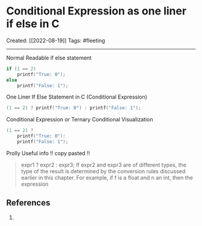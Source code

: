 

# Conditional Expression as one liner if else in C
Created:  [[2022-08-19]]
Tags: #fleeting 

---
Normal Readable if else statement
```C
if (1 == 2)
    printf("True: 0");
else
    printf("False: 1");
```

One Liner If Else Statement in C (Conditional Expression)
```C
(1 == 2) ? printf("True: 0") : printf("False: 1");
```

Conditional Expression or Ternary Conditional
Visualization
```C
(1 == 2) ?
    printf("True: 0"):
    printf("False: 1");
```



Prolly Useful info !! copy pasted !!
> expr1 ? expr2 : expr3;
> If expr2 and expr3 are of different types, the type of the
result is determined by the conversion rules discussed earlier in this chapter. For example, if f
is a float and n an int, then the expression













## References
1. 